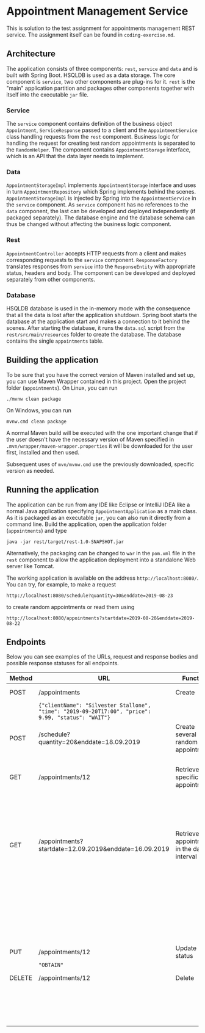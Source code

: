 # Appointment Management Service

This is solution to the test assignment for appointments management REST service. The assignment itself can be found in `coding-exercise.md`.

## Architecture

The application consists of three components: `rest`, `service` and `data` and is built with Spring Boot. HSQLDB is used as a data storage. The core component is `service`, two other components are plug-ins for it. `rest` is the "main" application partition and packages other components together with itself into the executable `jar` file.

### Service

The `service` component contains definition of the business object `Appointment`, `ServiceResponse` passed to a client and the `AppointmentService` class handling requests from the `rest` component. Business logic for handling the request for creating test random appointments is separated to the `RandomHelper`. The component contains `AppointmentStorage` interface, which is an API that the data layer needs to implement.

### Data

`AppointmentStorageImpl` implements `AppointmentStorage` interface and uses in turn `AppointmentRepository` which Spring implements behind the scenes. `AppointmentStorageImpl` is injected by Spring into the `AppointmentService` in the `service` component. As `service` component has no references to the `data` component, the last can be developed and deployed independently (if packaged separately). The database engine and the database schema can thus be changed without affecting the business logic component.

### Rest

`AppointmentController` accepts HTTP requests from a client and makes corresponding requests to the `service` component. `ResponseFactory` translates responses from `service` into the `ResponseEntity` with appropriate status, headers and body. The component can be developed and deployed separately from other components.

### Database

HSQLDB database is used in the in-memory mode with the consequence that all the data is lost after the application shutdown. Spring boot starts the database at the application start and makes a connection to it behind the scenes. After starting the database, it runs the `data.sql` script from the `rest/src/main/resources` folder to create the database. The database contains the single `appointments` table.

## Building the application

To be sure that you have the correct version of Maven installed and set up, you can use Maven Wrapper contained in this project. Open the project folder (`appointments`). On Linux, you can run

```
./mvnw clean package
```

On Windows, you can run

```
mvnw.cmd clean package
```

A normal Maven build will be executed with the one important change that if the user doesn't have the necessary version of Maven specified in `.mvn/wrapper/maven-wrapper.properties` it will be downloaded for the user first, installed and then used.

Subsequent uses of `mvn/mvnw.cmd` use the previously downloaded, specific version as needed.

## Running the application

The application can be run from any IDE like Eclipse or IntelliJ IDEA like a normal Java application specifying `AppointmentApplication` as a main class. As it is packaged as an executable `jar`, you can also run it directly from a command line. Build the application, open the application folder (`appointments`) and type

```
java -jar rest/target/rest-1.0-SNAPSHOT.jar
```

Alternatively, the packaging can be changed to `war` in the `pom.xml` file in the `rest` component to allow the application deployment into a standalone Web server like Tomcat.

The working application is available on the address `http://localhost:8080/`. You can try, for example, to make a request

```
http://localhost:8080/schedule?quantity=30&enddate=2019-08-23
```

to create random appointments or read them using

```
http://localhost:8080/appointments?startdate=2019-08-20&enddate=2019-08-22
```

## Endpoints

Below you can see examples of the URLs, request and response bodies and possible response statuses for all endpoints.

| Method | URL | Function | Response |
| ------ | --- | -------- | -------- |
| POST | /appointments | Create | 201 (Created), 'Location' header |
| | `{"clientName": "Silvester Stallone", "time": "2019-09-20T17:00", "price": 9.99, "status": "WAIT"}` | | 14 |
| POST | /schedule?quantity=20&enddate=18.09.2019 | Create several random appointments | 201 (Created), 400 (Bad Request) |
| | | | 18 |
| GET | /appointments/12 | Retrieve a specific appointment | 200 (OK), 404 (Not Found) |
| | | | `{"id":12, "clientName":"Kevin Ericson", "time":"2019-09-15T15:00:00", "price":110.0, "status":"PASS"}` |
| GET | /appointments?startdate=12.09.2019&enddate=16.09.2019 | Retrieve all appointments in the date interval | 200 (OK), 400 (Bad Request) |
| | | | `[{"id":26, "clientName":"Silvester Stallone", "time":"2019-09-20T17:00:00", "price":9.99, "status":"WAIT"}, {"id":1, "clientName":"Kevin Ericson", "time":"2019-09-09T12:00:00", "price":10.0, "status":"PASS"}]` |
| PUT | /appointments/12 | Update status | 200 (OK), 404 (Not Found) |
| | `"OBTAIN"` | | |
| DELETE | /appointments/12 | Delete | 200 (OK), 404 (Not Found) |
| | | | `{"id":12, "clientName":"Danny DeVito", "time":"2019-09-16T14:00:00", "price":180.0, "status":"PASS"}` |
